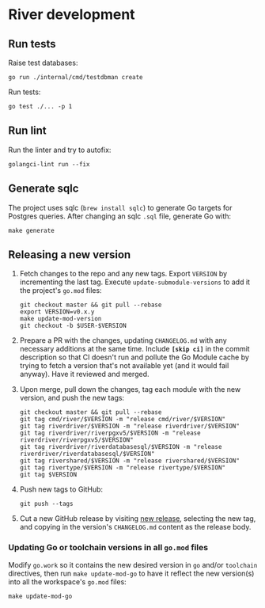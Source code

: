 # River development

## Run tests

Raise test databases:

    go run ./internal/cmd/testdbman create

Run tests:

    go test ./... -p 1

## Run lint

Run the linter and try to autofix:

    golangci-lint run --fix

## Generate sqlc

The project uses sqlc (`brew install sqlc`) to generate Go targets for Postgres
queries. After changing an sqlc `.sql` file, generate Go with:

    make generate

## Releasing a new version

1. Fetch changes to the repo and any new tags. Export `VERSION` by incrementing the last tag. Execute `update-submodule-versions` to add it the project's `go.mod` files:

    ```shell
    git checkout master && git pull --rebase
    export VERSION=v0.x.y
    make update-mod-version
    git checkout -b $USER-$VERSION
    ```

2. Prepare a PR with the changes, updating `CHANGELOG.md` with any necessary additions at the same time. Include **`[skip ci]`** in the commit description so that CI doesn't run and pollute the Go Module cache by trying to fetch a version that's not available yet (and it would fail anyway). Have it reviewed and merged.

3. Upon merge, pull down the changes, tag each module with the new version, and push the new tags:

    ```shell
    git checkout master && git pull --rebase
    git tag cmd/river/$VERSION -m "release cmd/river/$VERSION"
    git tag riverdriver/$VERSION -m "release riverdriver/$VERSION"
    git tag riverdriver/riverpgxv5/$VERSION -m "release riverdriver/riverpgxv5/$VERSION"
    git tag riverdriver/riverdatabasesql/$VERSION -m "release riverdriver/riverdatabasesql/$VERSION"
    git tag rivershared/$VERSION -m "release rivershared/$VERSION"
    git tag rivertype/$VERSION -m "release rivertype/$VERSION"
    git tag $VERSION
    ```

4. Push new tags to GitHub:

    ```shell
    git push --tags
    ```

5. Cut a new GitHub release by visiting [new release](https://github.com/riverqueue/river/releases/new), selecting the new tag, and copying in the version's `CHANGELOG.md` content as the release body.

### Updating Go or toolchain versions in all `go.mod` files

Modify `go.work` so it contains the new desired version in `go` and/or `toolchain` directives, then run `make update-mod-go` to have it reflect the new version(s) into all the workspace's `go.mod` files:

```shell
make update-mod-go
```